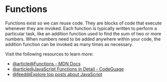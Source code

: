 # Functions

Functions exist so we can reuse code. They are blocks of code that execute whenever they are invoked. Each function is typically written to perform a particular task, like an addition function used to find the sum of two or more numbers. When numbers need to be added anywhere within your code, the addition function can be invoked as many times as necessary.

Visit the following resources to learn more:

- [@article@Functions - MDN Docs](https://developer.mozilla.org/en-US/docs/Web/JavaScript/Guide/Functions)
- [@article@JavaScript Functions in Detail - CodeGuage](https://www.codeguage.com/courses/js/functions-basics)
- [@feed@Explore top posts about JavaScript](https://app.daily.dev/tags/javascript?ref=roadmapsh)
